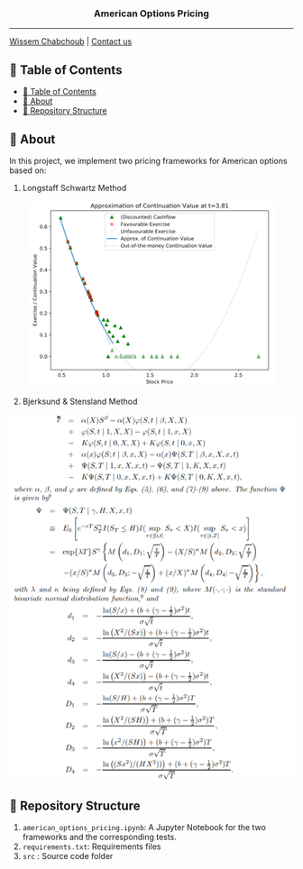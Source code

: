 <h3 align="center">American Options Pricing</h3>

---

[Wissem Chabchoub](https://www.linkedin.com/in/wissem-chabchoub/) | [Contact us](mailto:chb.wissem@gmail.com)

## 📝 Table of Contents

- [📝 Table of Contents](#-table-of-contents)
- [🧐 About <a name = "about"></a>](#-about)
- [🎥 Repository Structure  <a name = "repo-struct"></a>](#-repository-structure)


## 🧐 About <a name = "about"></a>

In this project, we implement two pricing frameworks for American options based on:
1. Longstaff Schwartz Method

<p align="center">
  <img src="img/choix.png?raw=true" />
</p>

2. Bjerksund & Stensland Method

<p align="center">
  <img src="img/formulation.PNG?raw=true" />
</p>

## 🎥 Repository Structure  <a name = "repo-struct"></a>


1. `american_options_pricing.ipynb`: A Jupyter Notebook for the two frameworks and the corresponding tests.
2. `requirements.txt`: Requirements files
3. `src` : Source code folder
